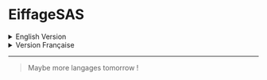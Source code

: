 # EiffageSAS

<details>
<Summary>English Version</Summary>

## Welcome to my internship section !

So, during my first year of my french Senior technician certificate, I needed to do an internship 

</Details>


<details>
<Summary>Version Française</Summary>
</details>

---
>Maybe more langages tomorrow !